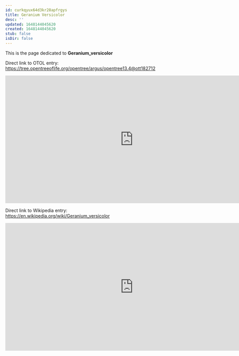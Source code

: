 ```yaml
---
id: curkqyux64d3kr28apfrgys
title: Geranium Versicolor
desc: ''
updated: 1648144045620
created: 1648144045620
stub: false
isDir: false
---
```

This is the page dedicated to **Geranium_versicolor**


Direct link to OTOL entry: https://tree.opentreeoflife.org/opentree/argus/opentree13.4@ott182712



<html>
    <body>
    <iframe src="https://tree.opentreeoflife.org/opentree/argus/opentree13.4@ott182712"
    width="800" height="400" frameborder="0" allowfullscreen> </iframe>
    </body>
</html>
    


Direct link to Wikipedia entry: https://en.wikipedia.org/wiki/Geranium_versicolor



<html>
    <body>
    <iframe src="https://en.wikipedia.org/wiki/Geranium_versicolor"
    width="800" height="400" frameborder="0" allowfullscreen> </iframe>
    </body>
</html>
    
